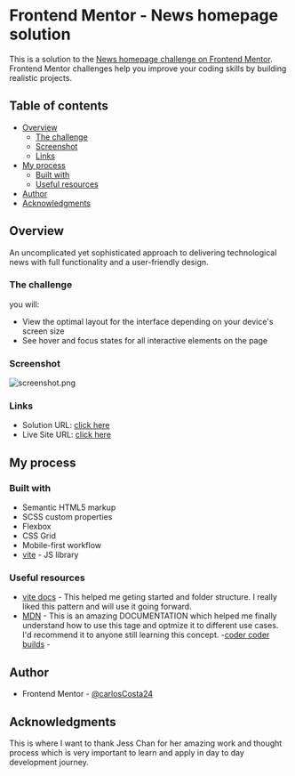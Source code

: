 # Frontend Mentor - News homepage solution

This is a solution to the [News homepage challenge on Frontend Mentor](https://www.frontendmentor.io/challenges/news-homepage-H6SWTa1MFl). Frontend Mentor challenges help you improve your coding skills by building realistic projects.

## Table of contents

- [Overview](#overview)
  - [The challenge](#the-challenge)
  - [Screenshot](#screenshot)
  - [Links](#links)
- [My process](#my-process)
  - [Built with](#built-with)
  - [Useful resources](#useful-resources)
- [Author](#author)
- [Acknowledgments](#acknowledgments)

## Overview
An uncomplicated yet sophisticated approach to delivering technological news with full functionality and a user-friendly design.

### The challenge

you will:

- View the optimal layout for the interface depending on your device's screen size
- See hover and focus states for all interactive elements on the page

### Screenshot

![screenshot.png](./screenshot.png)

### Links

- Solution URL: [click here ](https://www.frontendmentor.io/solutions/mobilefirst-solution-using-scss-grid-vit-1eygapiRLd)
- Live Site URL: [click here ](https://carloscosta24.github.io/News-website/)

## My process

### Built with

- Semantic HTML5 markup
- SCSS custom properties
- Flexbox
- CSS Grid
- Mobile-first workflow
- [vite](https://vitejs.dev/) - JS library


### Useful resources

- [vite docs](https://vitejs.dev/guide/) - This helped me geting started and folder structure. I really liked this pattern and will use it going forward.
- [MDN](https://developer.mozilla.org/en-US/docs/Web/HTML/Element/picture) - This is an amazing DOCUMENTATION which helped me finally understand how to use this tage and optmize it to different use cases. I'd recommend it to anyone still learning this concept.
-[coder coder builds](
www.youtube.com/@codercoderbuilds
) -
## Author

- Frontend Mentor - [@carlosCosta24](https://www.frontendmentor.io/profile/carlosCosta24)

## Acknowledgments

This is where I want to thank Jess Chan for her amazing work and thought process which is very important to learn and apply in day to day development journey.


